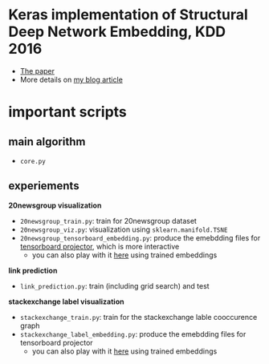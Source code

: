 #  Keras implementation of Structural Deep Network Embedding, KDD 2016

- [The paper](http://www.kdd.org/kdd2016/subtopic/view/structural-deep-network-embedding)
- More details on [my blog article]()

# important scripts

## main algorithm

- `core.py`

## experiements

**20newsgroup visualization**

- `20newsgroup_train.py`: train for 20newsgroup dataset
- `20newsgroup_viz.py`: visualization using `sklearn.manifold.TSNE`
- `20newsgroup_tensorboard_embedding.py`: produce the emebdding files for [tensorboard projector](https://www.tensorflow.org/versions/r0.12/how_tos/embedding_viz/), which is more interactive
  - you can also play with it [here](http://projector.tensorflow.org/?config=https://gist.githubusercontent.com/xiaohan2012/f9b66b262ba6f92b0f943be896338146/raw/b3cf61184380a435e710d1702a5f84b6fe6896b6/20news-projector-config.json) using trained embeddings


**link prediction**

- `link_prediction.py`: train (including grid search) and  test

**stackexchange label visualization**

- `stackexchange_train.py`: train for the stackexchange lable cooccurence graph
- `stackexchange_label_embedding.py`: produce the emebdding files for tensorboard projector
  - you can also play with it [here](http://projector.tensorflow.org/?config=https://gist.githubusercontent.com/xiaohan2012/5c533ae2d4c67918c3648a23363307c6/raw/a23dd0b1540b3675d211e5f6db4ffdb969de202d/datascience-tensorboard-config) using trained embeddings